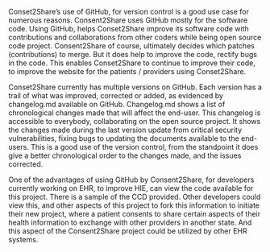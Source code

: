 
Conset2Share’s use of GitHub, for version control is a good use case for numerous reasons. Consent2Share uses GitHub mostly for the software code. Using GitHub, helps Conset2Share improve its software code with contributions and collaborations from other coders while being open source code project. Consent2Share of course, ultimately decides which patches (contributions) to merge. But it does help to improve the code, rectify bugs in the code. This enables Conset2Share to continue to improve their code, to improve the website for the patients / providers using Conset2Share.

Conset2Share currently has multiple versions on GitHub. Each version has a trail of what was improved, corrected or added, as evidenced by changelog.md available on GitHub. Changelog.md shows a list of chronological changes made that will affect the end-user. This changelog is accessible to everybody, collaborating on the open source project. It shows the changes made during the last version update from critical security vulnerabilities, fixing bugs to updating the documents available to the end-users. This is a good use of the version control, from the standpoint it does give a better chronological order to the changes made, and the issues corrected.

One of the advantages of using GitHub by Consent2Share, for developers currently working on EHR, to improve HIE, can view the code available for this project. There is a sample of the CCD provided. Other developers could view this, and other aspects of this project to fork this information to initiate their new project, where a patient consents to share certain aspects of their health information to exchange with other providers in another state. And this aspect of the Consent2Share project could be utilized by other EHR systems.
